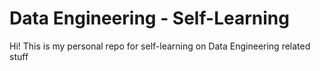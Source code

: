 # Data Engineering - Self-Learning


Hi! This is my personal repo for self-learning on Data Engineering related stuff
